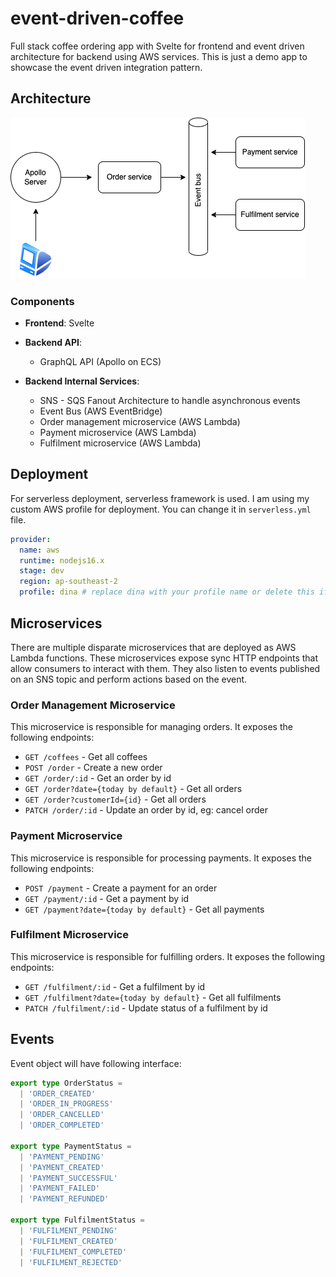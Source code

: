 # event-driven-coffee

Full stack coffee ordering app with Svelte for frontend and event driven architecture for backend using AWS services. This is just a demo app to showcase the event driven integration pattern.

## Architecture

![Architecture Diagram](./architecture.png)

### Components

- **Frontend**: Svelte
- **Backend API**:
  - GraphQL API (Apollo on ECS)

- **Backend Internal Services**:
  - SNS - SQS Fanout Architecture to handle asynchronous events
  - Event Bus (AWS EventBridge)
  - Order management microservice (AWS Lambda)
  - Payment microservice (AWS Lambda)
  - Fulfilment microservice (AWS Lambda)

## Deployment

For serverless deployment, serverless framework is used. I am using my custom AWS profile for deployment. You can change it in `serverless.yml` file.

```yml
provider:
  name: aws
  runtime: nodejs16.x
  stage: dev
  region: ap-southeast-2
  profile: dina # replace dina with your profile name or delete this if default profile is used
```

## Microservices
There are multiple disparate microservices that are deployed as AWS Lambda functions. These microservices expose sync HTTP endpoints that allow consumers to interact with them. They also listen to events published on an SNS topic and perform actions based on the event.

### Order Management Microservice
This microservice is responsible for managing orders. It exposes the following endpoints:

- `GET /coffees` - Get all coffees
- `POST /order` - Create a new order
- `GET /order/:id` - Get an order by id
- `GET /order?date={today by default}` - Get all orders
- `GET /order?customerId={id}` - Get all orders
- `PATCH /order/:id` - Update an order by id, eg: cancel order

### Payment Microservice
This microservice is responsible for processing payments. It exposes the following endpoints:

- `POST /payment` - Create a payment for an order
- `GET /payment/:id` - Get a payment by id
- `GET /payment?date={today by default}` - Get all payments

### Fulfilment Microservice
This microservice is responsible for fulfilling orders. It exposes the following endpoints:

- `GET /fulfilment/:id` - Get a fulfilment by id
- `GET /fulfilment?date={today by default}` - Get all fulfilments
- `PATCH /fulfilment/:id` - Update status of a fulfilment by id

## Events

Event object will have following interface:

```ts
export type OrderStatus =
  | 'ORDER_CREATED'
  | 'ORDER_IN_PROGRESS'
  | 'ORDER_CANCELLED'
  | 'ORDER_COMPLETED'

export type PaymentStatus =
  | 'PAYMENT_PENDING'
  | 'PAYMENT_CREATED'
  | 'PAYMENT_SUCCESSFUL'
  | 'PAYMENT_FAILED'
  | 'PAYMENT_REFUNDED'

export type FulfilmentStatus =
  | 'FULFILMENT_PENDING'
  | 'FULFILMENT_CREATED'
  | 'FULFILMENT_COMPLETED'
  | 'FULFILMENT_REJECTED'

```
